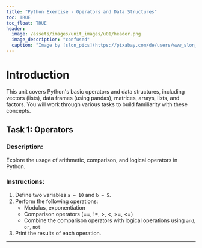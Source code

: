 ```yaml
---
title: "Python Exercise - Operators and Data Structures"
toc: TRUE
toc_float: TRUE
header:
  image: /assets/images/unit_images/u01/header.png
  image_description: "confused"
  caption: "Image by [slon_pics](https://pixabay.com/de/users/www_slon_pics-5203613/?utm_source=link-attribution&amp;utm_medium=referral&amp;utm_campaign=image&amp;utm_content=2261021) [from pixabay](https://pixabay.com/de/?utm_source=link-attribution&amp;utm_medium=referral&amp;utm_campaign=image&amp;utm_content=2261021)"
---
```


# Introduction

This unit covers Python's basic operators and data structures, including vectors (lists), data frames (using pandas), matrices, arrays, lists, and factors. You will work through various tasks to build familiarity with these concepts.

## Task 1: Operators

### Description:
Explore the usage of arithmetic, comparison, and logical operators in Python.

### Instructions:
1. Define two variables `a = 10` and `b = 5`.
2. Perform the following operations:
    - Modulus, exponentiation
    - Comparison operators (==, !=, >, <, >=, <=)
    - Combine the comparison operators with logical operations using `and`, `or`, `not`
3. Print the results of each operation.

---